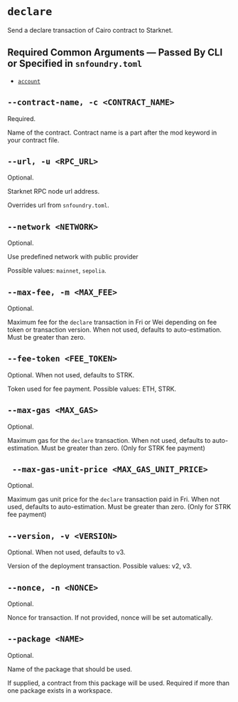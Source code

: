 # `declare`
Send a declare transaction of Cairo contract to Starknet.

## Required Common Arguments — Passed By CLI or Specified in `snfoundry.toml`

* [`account`](./common.md#--account--a-account_name)

## `--contract-name, -c <CONTRACT_NAME>`
Required.

Name of the contract. Contract name is a part after the mod keyword in your contract file.

## `--url, -u <RPC_URL>`
Optional.

Starknet RPC node url address.

Overrides url from `snfoundry.toml`.

## `--network <NETWORK>`
Optional.

Use predefined network with public provider

Possible values: `mainnet`, `sepolia`.

## `--max-fee, -m <MAX_FEE>`
Optional.

Maximum fee for the `declare` transaction in Fri or Wei depending on fee token or transaction version. When not used, defaults to auto-estimation. Must be greater than zero.

## `--fee-token <FEE_TOKEN>`
Optional. When not used, defaults to STRK.

Token used for fee payment. Possible values: ETH, STRK.

## `--max-gas <MAX_GAS>`
Optional.

Maximum gas for the `declare` transaction. When not used, defaults to auto-estimation. Must be greater than zero. (Only for STRK fee payment)

## ` --max-gas-unit-price <MAX_GAS_UNIT_PRICE>`
Optional.

Maximum gas unit price for the `declare` transaction paid in Fri. When not used, defaults to auto-estimation. Must be greater than zero. (Only for STRK fee payment)

## `--version, -v <VERSION>`
Optional. When not used, defaults to v3.

Version of the deployment transaction. Possible values: v2, v3.

## `--nonce, -n <NONCE>`
Optional.

Nonce for transaction. If not provided, nonce will be set automatically.

## `--package <NAME>`
Optional.

Name of the package that should be used.

If supplied, a contract from this package will be used. Required if more than one package exists in a workspace.